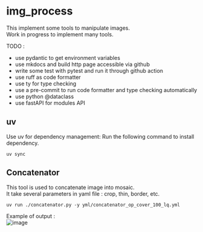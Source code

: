# img_process

This implement some tools to manipulate images. <br>
Work in progress to implement many tools. <br>

TODO : 
- use pydantic to get environment variables
- use mkdocs and build http page accessible via github
- write some test with pytest and run it through github action
- use ruff as code formatter
- use ty for type checking
- use a pre-commit to run code formatter and type checking automatically
- use python @dataclass
- use fastAPI for modules API

## uv

Use uv for dependency management:
Run the following command to install dependency.
```'(shell)
uv sync
```

## Concatenator

This tool is used to concatenate image into mosaic. <br>
It take several parameters in yaml file : crop, thin, border, etc. <br>

```(shell)
uv run ./concatenator.py -y yml/concatenator_op_cover_100_lq.yml
```

Example of output : <br>
![image](https://github.com/user-attachments/assets/6a0dc2cb-6d48-4b90-a162-3f08918fe70d)
